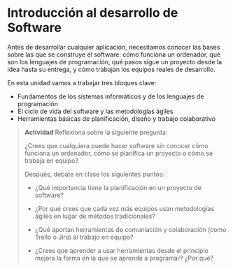 # Introducción al desarrollo de Software

Antes de desarrollar cualquier aplicación, necesitamos conocer las bases sobre las que se construye el software: cómo funciona un ordenador, qué son los lenguajes de programación, qué pasos sigue un proyecto desde la idea hasta su entrega, y cómo trabajan los equipos reales de desarrollo.

En esta unidad vamos a trabajar tres bloques clave:

* Fundamentos de los sistemas informáticos y de los lenguajes de programación
* El ciclo de vida del software y las metodologías ágiles
* Herramientas básicas de planificación, diseño y trabajo colaborativo

> **Actividad**
> Reflexiona sobre la siguiente pregunta:
>
> ¿Crees que cualquiera puede hacer software sin conocer cómo funciona un ordenador, cómo se planifica un proyecto o cómo se trabaja en equipo?
>
> Después, debate en clase los siguientes puntos:
>
> * ¿Qué importancia tiene la planificación en un proyecto de software?
>
> * ¿Por qué crees que cada vez más equipos usan metodologías ágiles en lugar de métodos tradicionales?
>
> * ¿Qué aportan herramientas de comuniación y colaboración (como Trello o Jira) al trabajo en equipo?
>
> * ¿Crees que aprender a usar herramientas desde el principio mejora la forma en la que se aprende a programar? ¿Por qué?
